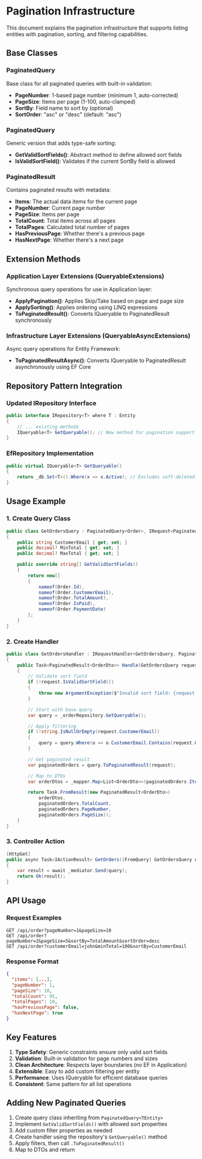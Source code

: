 # Pagination Infrastructure

This document explains the pagination infrastructure that supports listing entities with pagination, sorting, and filtering capabilities.

## Base Classes

### PaginatedQuery

Base class for all paginated queries with built-in validation:

-   **PageNumber**: 1-based page number (minimum 1, auto-corrected)
-   **PageSize**: Items per page (1-100, auto-clamped)
-   **SortBy**: Field name to sort by (optional)
-   **SortOrder**: "asc" or "desc" (default: "asc")

### PaginatedQuery<TEntity>

Generic version that adds type-safe sorting:

-   **GetValidSortFields()**: Abstract method to define allowed sort fields
-   **IsValidSortField()**: Validates if the current SortBy field is allowed

### PaginatedResult<T>

Contains paginated results with metadata:

-   **Items**: The actual data items for the current page
-   **PageNumber**: Current page number
-   **PageSize**: Items per page
-   **TotalCount**: Total items across all pages
-   **TotalPages**: Calculated total number of pages
-   **HasPreviousPage**: Whether there's a previous page
-   **HasNextPage**: Whether there's a next page

## Extension Methods

### Application Layer Extensions (QueryableExtensions)

Synchronous query operations for use in Application layer:

-   **ApplyPagination()**: Applies Skip/Take based on page and page size
-   **ApplySorting()**: Applies ordering using LINQ expressions
-   **ToPaginatedResult()**: Converts IQueryable to PaginatedResult synchronously

### Infrastructure Layer Extensions (QueryableAsyncExtensions)

Async query operations for Entity Framework:

-   **ToPaginatedResultAsync()**: Converts IQueryable to PaginatedResult asynchronously using EF Core

## Repository Pattern Integration

### Updated IRepository Interface

```csharp
public interface IRepository<T> where T : Entity
{
    // ... existing methods
    IQueryable<T> GetQueryable(); // New method for pagination support
}
```

### EfRepository Implementation

```csharp
public virtual IQueryable<T> GetQueryable()
{
    return _db.Set<T>().Where(x => x.Active); // Excludes soft-deleted entities
}
```

## Usage Example

### 1. Create Query Class

```csharp
public class GetOrdersQuery : PaginatedQuery<Order>, IRequest<PaginatedResult<OrderDto>>
{
    public string CustomerEmail { get; set; }
    public decimal? MinTotal { get; set; }
    public decimal? MaxTotal { get; set; }

    public override string[] GetValidSortFields()
    {
        return new[]
        {
            nameof(Order.Id),
            nameof(Order.CustomerEmail),
            nameof(Order.TotalAmount),
            nameof(Order.IsPaid),
            nameof(Order.PaymentDate)
        };
    }
}
```

### 2. Create Handler

```csharp
public class GetOrdersHandler : IRequestHandler<GetOrdersQuery, PaginatedResult<OrderDto>>
{
    public Task<PaginatedResult<OrderDto>> Handle(GetOrdersQuery request, CancellationToken cancellationToken)
    {
        // Validate sort field
        if (!request.IsValidSortField())
        {
            throw new ArgumentException($"Invalid sort field: {request.SortBy}");
        }

        // Start with base query
        var query = _orderRepository.GetQueryable();

        // Apply filtering
        if (!string.IsNullOrEmpty(request.CustomerEmail))
        {
            query = query.Where(o => o.CustomerEmail.Contains(request.CustomerEmail));
        }

        // Get paginated result
        var paginatedOrders = query.ToPaginatedResult(request);

        // Map to DTOs
        var orderDtos = _mapper.Map<List<OrderDto>>(paginatedOrders.Items);

        return Task.FromResult(new PaginatedResult<OrderDto>(
            orderDtos,
            paginatedOrders.TotalCount,
            paginatedOrders.PageNumber,
            paginatedOrders.PageSize));
    }
}
```

### 3. Controller Action

```csharp
[HttpGet]
public async Task<IActionResult> GetOrders([FromQuery] GetOrdersQuery query)
{
    var result = await _mediator.Send(query);
    return Ok(result);
}
```

## API Usage

### Request Examples

```
GET /api/order?pageNumber=1&pageSize=10
GET /api/order?pageNumber=2&pageSize=5&sortBy=TotalAmount&sortOrder=desc
GET /api/order?customerEmail=john&minTotal=100&sortBy=CustomerEmail
```

### Response Format

```json
{
  "items": [...],
  "pageNumber": 1,
  "pageSize": 10,
  "totalCount": 95,
  "totalPages": 10,
  "hasPreviousPage": false,
  "hasNextPage": true
}
```

## Key Features

1. **Type Safety**: Generic constraints ensure only valid sort fields
2. **Validation**: Built-in validation for page numbers and sizes
3. **Clean Architecture**: Respects layer boundaries (no EF in Application)
4. **Extensible**: Easy to add custom filtering per entity
5. **Performance**: Uses IQueryable for efficient database queries
6. **Consistent**: Same pattern for all list operations

## Adding New Paginated Queries

1. Create query class inheriting from `PaginatedQuery<TEntity>`
2. Implement `GetValidSortFields()` with allowed sort properties
3. Add custom filter properties as needed
4. Create handler using the repository's `GetQueryable()` method
5. Apply filters, then call `.ToPaginatedResult()`
6. Map to DTOs and return
